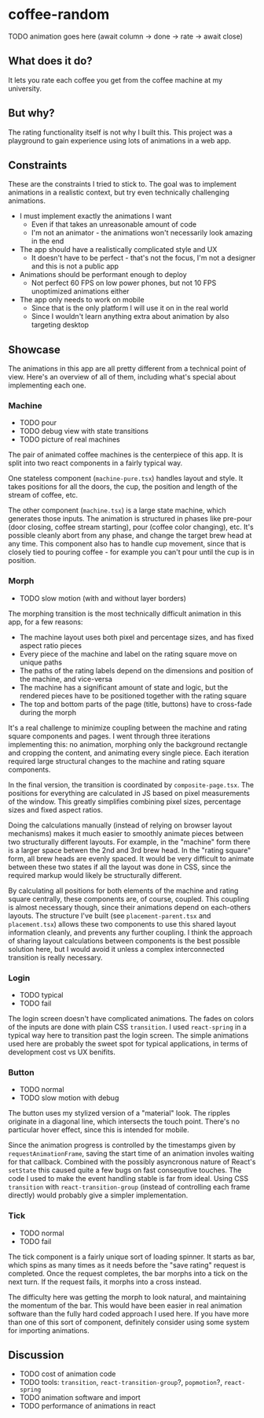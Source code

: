 # coffee-random

TODO animation goes here (await column -> done -> rate -> await close)

## What does it do?

It lets you rate each coffee you get from the coffee machine at my university.

## But why?

The rating functionality itself is not why I built this. This project was a playground to gain experience using lots of animations in a web app.

## Constraints

These are the constraints I tried to stick to. The goal was to implement animations in a realistic context, but try even technically challenging animations.

- I must implement exactly the animations I want
  - Even if that takes an unreasonable amount of code
  - I'm not an animator - the animations won't necessarily look amazing in the end
- The app should have a realistically complicated style and UX
  - It doesn't have to be perfect - that's not the focus, I'm not a designer and this is not a public app
- Animations should be performant enough to deploy
  - Not perfect 60 FPS on low power phones, but not 10 FPS unoptimized animations either
- The app only needs to work on mobile
  - Since that is the only platform I will use it on in the real world
  - Since I wouldn't learn anything extra about animation by also targeting desktop

## Showcase

The animations in this app are all pretty different from a technical point of view. Here's an overview of all of them, including what's special about implementing each one.

### Machine

- TODO pour
- TODO debug view with state transitions
- TODO picture of real machines

The pair of animated coffee machines is the centerpiece of this app. It is split into two react components in a fairly typical way.

One stateless component (`machine-pure.tsx`) handles layout and style. It takes positions for all the doors, the cup, the position and length of the stream of coffee, etc.

The other component (`machine.tsx`) is a large state machine, which generates those inputs. The animation is structured in phases like pre-pour (door closing, coffee stream starting), pour (coffee color changing), etc. It's possible cleanly abort from any phase, and change the target brew head at any time. This component also has to handle cup movement, since that is closely tied to pouring coffee - for example you can't pour until the cup is in position.

### Morph

- TODO slow motion (with and without layer borders)

The morphing transition is the most technically difficult animation in this app, for a few reasons:

- The machine layout uses both pixel and percentage sizes, and has fixed aspect ratio pieces
- Every piece of the machine and label on the rating square move on unique paths
- The paths of the rating labels depend on the dimensions and position of the machine, and vice-versa
- The machine has a significant amount of state and logic, but the rendered pieces have to be positioned together with the rating square
- The top and bottom parts of the page (title, buttons) have to cross-fade during the morph

It's a real challenge to minimize coupling between the machine and rating square components and pages. I went through three iterations implementing this: no animation, morphing only the background rectangle and cropping the content, and animating every single piece. Each iteration required large structural changes to the machine and rating square components.

In the final version, the transition is coordinated by `composite-page.tsx`. The positions for everything are calculated in JS based on pixel measurements of the window. This greatly simplifies combining pixel sizes, percentage sizes and fixed aspect ratios.

Doing the calculations manually (instead of relying on browser layout mechanisms) makes it much easier to smoothly animate pieces between two structurally different layouts. For example, in the "machine" form there is a larger space betwen the 2nd and 3rd brew head. In the "rating square" form, all brew heads are evenly spaced. It would be very difficult to animate between these two states if all the layout was done in CSS, since the required markup would likely be structurally different.

By calculating all positions for both elements of the machine and rating square centrally, these components are, of course, coupled. This coupling is almost necessary though, since their animations depend on each-others layouts. The structure I've built (see `placement-parent.tsx` and `placement.tsx`) allows these two components to use this shared layout information cleanly, and prevents any further coupling. I think the approach of sharing layout calculations between components is the best possible solution here, but I would avoid it unless a complex interconnected transition is really necessary.

### Login

- TODO typical
- TODO fail

The login screen doesn't have complicated animations. The fades on colors of the inputs are done with plain CSS `transition`. I used `react-spring` in a typical way here to transition past the login screen. The simple animations used here are probably the sweet spot for typical applications, in terms of development cost vs UX benifits.

### Button

- TODO normal
- TODO slow motion with debug

The button uses my stylized version of a "material" look. The ripples originate in a diagonal line, which intersects the touch point. There's no particular hover effect, since this is intended for mobile.

Since the animation progress is controlled by the timestamps given by `requestAnimationFrame`, saving the start time of an animation involes waiting for that callback. Combined with the possibly asyncronous nature of React's `setState` this caused quite a few bugs on fast consequtive touches. The code I used to make the event handling stable is far from ideal. Using CSS `transition` with `react-transition-group` (instead of controlling each frame directly) would probably give a simpler implementation.

### Tick

- TODO normal
- TODO fail

The tick component is a fairly unique sort of loading spinner. It starts as bar, which spins as many times as it needs before the "save rating" request is completed. Once the request completes, the bar morphs into a tick on the next turn. If the request fails, it morphs into a cross instead.

The difficulty here was getting the morph to look natural, and maintaining the momentum of the bar. This would have been easier in real animation software than the fully hard coded approach I used here. If you have more than one of this sort of component, definitely consider using some system for importing animations.

## Discussion

- TODO cost of animation code
- TODO tools: `transition`, `react-transition-group`?, `popmotion`?, `react-spring`
- TODO animation software and import
- TODO performance of animations in react
